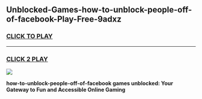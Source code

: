
## Unblocked-Games-how-to-unblock-people-off-of-facebook-Play-Free-9adxz
<h3>
<a href="https://premium76.site?title=how-to-unblock-people-off-of-facebook&ref=18A1">CLICK TO PLAY</a></h3>
<hr>

<h3>
<a href="https://premium76.site?title=how-to-unblock-people-off-of-facebook&ref=18A1">CLICK 2 PLAY</a>
  
</h3>

<a href="https://premium76.site?title=how-to-unblock-people-off-of-facebook&ref=18A1"><img src="https://clearcache.store/games.png"></a>


**how-to-unblock-people-off-of-facebook games unblocked: Your Gateway to Fun and Accessible Online Gaming**
